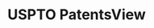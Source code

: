---
bigquery: https://console.cloud.google.com/bigquery?p=patents-public-data&d=patentsview&page=dataset
citation: Attribution should be given to PatentsView for use, distribution, or derivative
  works.
code: https://github.com/CSSIP-AIR/PatentsView-Code-Snippets/
contributors: USPTO
cost: None
description: 'PatentsView includes US patent data including raw data (summaries, applications,
  pregrant applications), disambugations of inventors and assignees, and inventor
  gender estimates.  Also foreign priority data, # of figures and sheets, and government
  interest statements.'
documentation: https://patentsview.org/query/builder-faqs
last_edit: 04/12/2022, 13:44:18
location: https://patentsview.org/
maintained_by: USPTO
record_creation_timestamp: 12/2/2020 17:20:46
schema_fields:
- disamb_inventor_id_20191008
- series_code
- role
- term_grant
- latlong
- disamb_inventor_id_20181127
- _371_date
- level_three
- subgroup_id
- classification_status
- level_two
- disamb_assignee_id_20200929
- number
- num_figures
- publication_number
- country
- citation_id
- disamb_assignee_id_20191008
- name_first
- rawinventor_id
- assignee_id
- disamb_inventor_id_20171003
- subclass_id
- city
- group_id
- disamb_assignee_id_20181127
- variety
- subclass
- lname
- action_date
- male_flag
- disamb_assignee_id_20200331
- rel_id
- disamb_assignee_id_20200630
- field_id
- state
- male
- date
- symbol_position
- level_one
- rule_47
- application_id
- name
- organization
- disamb_inventor_id_20171226
- text
- id
- country_transformed
- uuid
- inventor_id
- disamb_inventor_id_20200630
- disamb_assignee_id_20191231
- kind
- doc_type
- contract_award_number
- relkind
- category
- longitude
- name_last
- title
- rawassignee_id
- deceased
- disamb_inventor_id_20190820
- designation
- term_extension
- withdrawn
- mainclass_id
- location_id
- f102_date
- ipc_version_indicator
- applicant_type
- patent_id
- classification_level
- latitude
- disamb_inventor_id_20190312
- doctype
- lapse_of_patent
- _102_date
- sequence
- sector_title
- lawyer_id
- f371_date
- disamb_inventor_id_20170307
- disamb_inventor_id_20191231
- num
- disamb_assignee_id_20190312
- latin_name
- reldocno
- main_group
- classification_data_source
- field_title
- filename
- county_fips
- disamb_inventor_id_20201229
- category_id
- subsection_id
- state_fips
- abstract
- type
- section
- exemplary
- subcategory_id
- classification_value
- group
- subgroup
- dependent
- gi_statement
- organization_id
- length
- ipc_class
- disamb_inventor_id_20180528
- section_id
- status
- num_claims
- disamb_assignee_id_20190820
- term_disclaimer
- rawlocation_id
- disamb_inventor_id_20200331
- county
- disamb_inventor_id_20200929
- num_sheets
- fname
- disamb_inventor_id_20170808
- disclaimer_date
- attribution_status
shortname: patentsview
tags:
- disambiguation
- United States
- gender
terms_of_use: Creative Commons Attribution 4.0 International License.
timeframe: 1963-1999
title: USPTO PatentsView
uuid: cf1780b1-e265-4e49-8d1d-83b9cfe0fd9a
---
